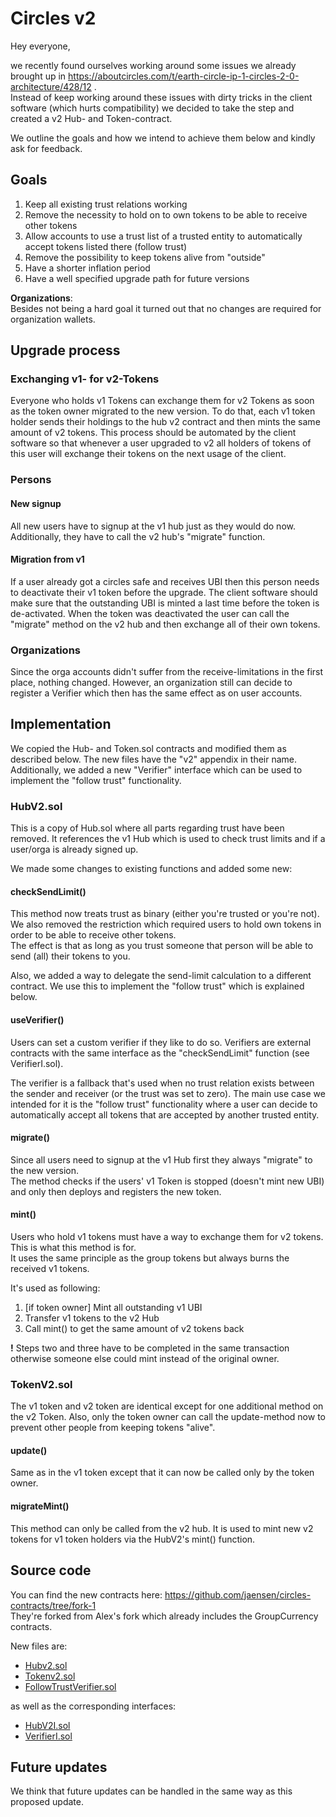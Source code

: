# Circles v2
Hey everyone,

we recently found ourselves working around some issues we already brought up in https://aboutcircles.com/t/earth-circle-ip-1-circles-2-0-architecture/428/12 .  
Instead of keep working around these issues with dirty tricks in the client software (which hurts compatibility) we decided to take the step and created a v2 Hub- and Token-contract.

We outline the goals and how we intend to achieve them below and kindly ask for feedback.

## Goals
1) Keep all existing trust relations working
2) Remove the necessity to hold on to own tokens to be able to receive other tokens
3) Allow accounts to use a trust list of a trusted entity to automatically accept tokens listed there (follow trust)
4) Remove the possibility to keep tokens alive from "outside"
5) Have a shorter inflation period
6) Have a well specified upgrade path for future versions

__Organizations__:  
Besides not being a hard goal it turned out that no changes are required for organization wallets.

## Upgrade process
### Exchanging v1- for v2-Tokens
Everyone who holds v1 Tokens can exchange them for v2 Tokens as soon as the token owner migrated to the new version.
To do that, each v1 token holder sends their holdings to the hub v2 contract and then mints the same amount of v2 tokens.
This process should be automated by the client software so that whenever a user upgraded to v2 all holders of tokens of this user will exchange their tokens on the next usage of the client.

### Persons
#### New signup
All new users have to signup at the v1 hub just as they would do now. Additionally, they have to call the v2 hub's "migrate" function.

#### Migration from v1
If a user already got a circles safe and receives UBI then this person needs to deactivate their v1 token before the upgrade.
The client software should make sure that the outstanding UBI is minted a last time before the token is de-activated.
When the token was deactivated the user can call the "migrate" method on the v2 hub and then exchange all of their own tokens.

### Organizations
Since the orga accounts didn't suffer from the receive-limitations in the first place, nothing changed.
However, an organization still can decide to register a Verifier which then has the same effect as on user accounts.

## Implementation
We copied the Hub- and Token.sol contracts and modified them as described below. The new files have the "v2" appendix in their name.
Additionally, we added a new "Verifier" interface which can be used to implement the "follow trust" functionality.

### HubV2.sol
This is a copy of Hub.sol where all parts regarding trust have been removed.
It references the v1 Hub which is used to check trust limits and if a user/orga is already signed up.

We made some changes to existing functions and added some new:

#### checkSendLimit()
This method now treats trust as binary (either you're trusted or you're not).
We also removed the restriction which required users to hold own tokens in order to be able to receive other tokens.  
The effect is that as long as you trust someone that person will be able to send (all) their tokens to you.

Also, we added a way to delegate the send-limit calculation to a different contract.
We use this to implement the "follow trust" which is explained below.

#### useVerifier()
Users can set a custom verifier if they like to do so. Verifiers are external contracts with the same interface as the "checkSendLimit" function (see VerifierI.sol).

The verifier is a fallback that's used when no trust relation exists between the sender and receiver (or the trust was set to zero).
The main use case we intended for it is the "follow trust" functionality where a user can decide to automatically accept all tokens that are accepted by another trusted entity.

#### migrate()
Since all users need to signup at the v1 Hub first they always "migrate" to the new version.  
The method checks if the users' v1 Token is stopped (doesn't mint new UBI) and only then deploys and registers the new token.

#### mint()
Users who hold v1 tokens must have a way to exchange them for v2 tokens. This is what this method is for.  
It uses the same principle as the group tokens but always burns the received v1 tokens.

It's used as following:
1) [if token owner] Mint all outstanding v1 UBI
2) Transfer v1 tokens to the v2 Hub
3) Call mint() to get the same amount of v2 tokens back

__!__ Steps two and three have to be completed in the same transaction otherwise someone else could mint instead of the original owner.

### TokenV2.sol
The v1 token and v2 token are identical except for one additional method on the v2 Token.
Also, only the token owner can call the update-method now to prevent other people from keeping tokens "alive".

#### update()
Same as in the v1 token except that it can now be called only by the token owner.

#### migrateMint()
This method can only be called from the v2 hub.
It is used to mint new v2 tokens for v1 token holders via the HubV2's mint() function.

## Source code
You can find the new contracts here: https://github.com/jaensen/circles-contracts/tree/fork-1  
They're forked from Alex's fork which already includes the GroupCurrency contracts.

New files are:
* [Hubv2.sol](https://github.com/jaensen/circles-contracts/blob/fork-1/contracts/HubV2.sol)
* [Tokenv2.sol](https://github.com/jaensen/circles-contracts/blob/fork-1/contracts/TokenV2.sol)
* [FollowTrustVerifier.sol](https://github.com/jaensen/circles-contracts/blob/fork-1/contracts/FollowTrustVerifier.sol)

as well as the corresponding interfaces:
* [HubV2I.sol](https://github.com/jaensen/circles-contracts/blob/fork-1/contracts/interfaces/HubV2I.sol)
* [VerifierI.sol](https://github.com/jaensen/circles-contracts/blob/fork-1/contracts/interfaces/VerifierI.sol)

## Future updates
We think that future updates can be handled in the same way as this proposed update.